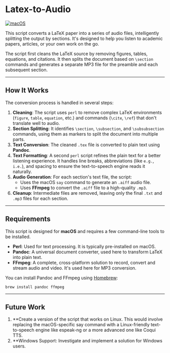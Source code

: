# Latex-to-Audio

[![macOS](https://img.shields.io/badge/macOS-only-lightgrey.svg)](https://www.apple.com/macos)

This script converts a LaTeX paper into a series of audio files, intelligently splitting the output by sections. 
It's designed to help you listen to academic papers, articles, or your own work on the go.

The script first cleans the LaTeX source by removing figures, tables, equations, and citations. 
It then splits the document based on `\section` commands and generates a separate MP3 file for the preamble and each subsequent section.

---

## How It Works

The conversion process is handled in several steps:

1.  **Cleaning**: The script uses `perl` to remove complex LaTeX environments (`figure`, `table`, `equation`, etc.) and commands (`\cite`, `\ref`) that don't translate well to audio.
2.  **Section Splitting**: It identifies `\section`, `\subsection`, and `\subsubsection` commands, using them as markers to split the document into multiple parts.
3.  **Text Conversion**: The cleaned `.tex` file is converted to plain text using **Pandoc**.
4.  **Text Formatting**: A second `perl` script refines the plain text for a better listening experience. It handles line breaks, abbreviations (like `e.g.`, `i.e.`), and spacing to ensure the text-to-speech engine reads it naturally.
5.  **Audio Generation**: For each section's text file, the script:
    * Uses the macOS `say` command to generate an `.aiff` audio file.
    * Uses **FFmpeg** to convert the `.aiff` file to a high-quality `.mp3`.
6.  **Cleanup**: Intermediate files are removed, leaving only the final `.txt` and `.mp3` files for each section.

---

## Requirements

This script is designed for **macOS** and requires a few command-line tools to be installed.

* **Perl**: Used for text processing. It is typically pre-installed on macOS.
* **Pandoc**: A universal document converter, used here to transform LaTeX into plain text.
* **FFmpeg**: A complete, cross-platform solution to record, convert and stream audio and video. It's used here for MP3 conversion.

You can install Pandoc and FFmpeg using [Homebrew](https://brew.sh/):
```
brew install pandoc ffmpeg
```

---

## Future Work
1.  **Create a version of the script that works on Linux. This would involve replacing the macOS-specific say command with a Linux-friendly text-to-speech engine like espeak-ng or a more advanced one like Coqui TTS.
2.  **Windows Support: Investigate and implement a solution for Windows users.

